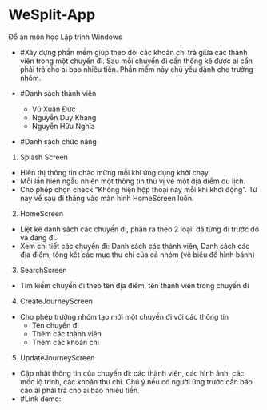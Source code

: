# WeSplit-App
Đồ án môn học Lập trình Windows

- #Xây dựng phần mềm giúp theo dõi các khoản chi trả giữa các thành viên trong một chuyến đi. Sau mỗi chuyến đi cần thống kê được ai cần phải trả cho ai bao nhiêu tiền. Phần mềm này chủ yếu dành cho trưởng nhóm.

- #Danh sách thành viên
  + Vũ Xuân Đức
  + Nguyễn Duy Khang
  + Nguyễn Hữu Nghĩa

- #Danh sách chức năng
1. Splash Screen
- Hiển thị thông tin chào mừng mỗi khi ứng dụng khởi chạy.
- Mỗi lần hiện ngẫu nhiên một thông tin thú vị về một địa điểm du lịch.
- Cho phép chọn check “Không hiện hộp thoại này mỗi khi khởi động”. Từ nay về sau đi thẳng vào màn hình HomeScreen luôn.

2. HomeScreen
- Liệt kê danh sách các chuyến đi, phân ra theo 2 loại: đã từng đi trước đó và đang đi.
- Xem chi tiết các chuyến đi: Danh sách các thành viên, Danh sách các địa điểm, tổng kết các mục thu chi của cả nhóm (vẽ biểu đồ hình bánh)

3. SearchScreen
- Tìm kiếm chuyến đi theo tên địa điểm, tên thành viên trong chuyến đi


4. CreateJourneyScreen
- Cho phép trưởng nhóm tạo mới một chuyến đi với các thông tin
  + Tên chuyến đi
  + Thêm các thành viên
  + Thêm các khoản chi

5. UpdateJourneyScreen
- Cập nhật thông tin của chuyến đi: các thành viên, các hình ảnh, các mốc lộ trình, các khoản thu chi. Chú ý nếu có người ứng trước cần báo cáo ai phải trả cho ai bao nhiêu tiền.
- #Link demo: 
